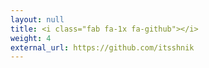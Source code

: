 ```yaml
---
layout: null
title: <i class="fab fa-1x fa-github"></i>
weight: 4
external_url: https://github.com/itsshnik
---
```

